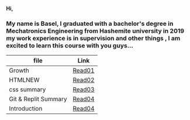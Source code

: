 **Hi,**

### My name is Basel, I graduated with a bachelor's degree in Mechatronics Engineering from Hashemite university in 2019 my work experience is in supervision and other things , I am excited to learn this course with you guys...


| file     | Link       |
| ---------| -----------|
| Growth   | [Read01](https://bassel07.github.io/Reading-Notes102d34/) |
| HTMLNEW   |  [Read02](https://bassel07.github.io/Reading-Notes102d34/HTMLNEW)   |
| css summary   |  [Read03](https://bassel07.github.io/Reading-Notes102d34/CSS%20summarizes)   |
| Git & Replit Summary   |  [Read04](https://bassel07.github.io/Reading-Notes102d34/Git&Replit-Summary)   |
| Introduction   |  [Read04](https://bassel07.github.io/Reading-Notes102d34/introduction)   |